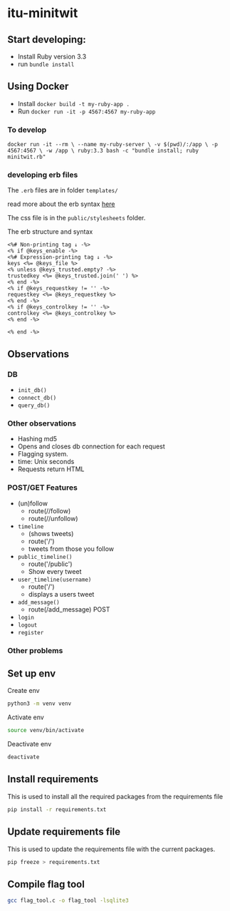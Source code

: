 # itu-minitwit
## Start developing:

- Install Ruby version 3.3
- run `bundle install`

## Using Docker

- Install `docker build -t my-ruby-app .`
- Run `docker run -it -p 4567:4567 my-ruby-app`

### To develop

`docker run -it --rm \
    --name my-ruby-server \
    -v $(pwd)/:/app \
    -p 4567:4567 \
    -w /app \
    ruby:3.3 bash -c "bundle install; ruby minitwit.rb"`

### developing erb files

The `.erb` files are in folder `templates/`

read more about the erb syntax [here](https://www.puppet.com/docs/puppet/5.5/lang_template_erb.html)

The css file is in the `public/stylesheets` folder.

The erb structure and syntax
```erb
<%# Non-printing tag ↓ -%>
<% if @keys_enable -%>
<%# Expression-printing tag ↓ -%>
keys <%= @keys_file %>
<% unless @keys_trusted.empty? -%>
trustedkey <%= @keys_trusted.join(' ') %>
<% end -%>
<% if @keys_requestkey != '' -%>
requestkey <%= @keys_requestkey %>
<% end -%>
<% if @keys_controlkey != '' -%>
controlkey <%= @keys_controlkey %>
<% end -%>

<% end -%>
``` 



## Observations


### DB

- `init_db()`
- `connect_db()`
- `query_db()`

### Other observations 
- Hashing md5
- Opens and closes db connection for each request
- Flagging system. 
- time: Unix seconds
- Requests return HTML


### POST/GET Features
- (un)follow
    - route(/<username>/follow)
    - route(/<username>/unfollow)
- `timeline` 
    - (shows tweets)
    - route('/')
    - tweets from those you follow  
- `public_timeline()`
    - route('/public')
    - Show every tweet
- `user_timeline(username)`
    - route('/<username>')
    - displays a users tweet
- `add_message()`
    - route(/add_message) POST
- `login`
- `logout`
- `register`
### Other problems


## Set up env
Create env
```bash
python3 -m venv venv
```
Activate env
```bash
source venv/bin/activate
```
Deactivate env
```bash
deactivate
```

## Install requirements
This is used to install all the required packages from the requirements file
```bash
pip install -r requirements.txt
```

## Update requirements file
This is used to update the requirements file with the current packages.
```bash
pip freeze > requirements.txt
```

## Compile flag tool
```bash
gcc flag_tool.c -o flag_tool -lsqlite3
```
